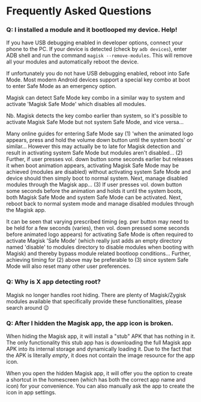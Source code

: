# Frequently Asked Questions

### Q: I installed a module and it bootlooped my device. Help!

If you have USB debugging enabled in developer options, connect your phone to the PC. If your device is detected (check by `adb devices`), enter ADB shell and run the command `magisk --remove-modules`. This will remove all your modules and automatically reboot the device.

If unfortunately you do not have USB debugging enabled, reboot into Safe Mode. Most modern Android devices support a special key combo at boot to enter Safe Mode as an emergency option.

Magisk can detect Safe Mode key combo in a similar way to system and activate 'Magisk Safe Mode' which disables all modules.

Nb. Magisk detects the key combo earlier than system, so it's possible to activate Magisk Safe Mode but not system Safe Mode, and vice versa...

Many online guides for entering Safe Mode say (1) 'when the animated logo appears, press and hold the volume down button until the system boots' or similar... However this may actually be to late for Magisk detection and result in activating system Safe Mode but modules aren't disabled... (2) Further, if user presses vol. down button some seconds earlier but releases it when boot animation appears, activating Magisk Safe Mode may be achieved (modules are disabled) without activating system Safe Mode and device should then simply boot to normal system. Next, manage disabled modules through the Magisk app... (3) If user presses vol. down button some seconds before the animation and holds it until the system boots, both Magisk Safe Mode and system Safe Mode can be activated. Next, reboot back to normal system mode and manage disabled modules through the Magisk app.


It can be seen that varying prescribed timing (eg. pwr button may need to be held for a few seconds (varies), then vol. down pressed some seconds before animated logo appears) for activating Safe Mode is often required to activate Magisk 'Safe Mode' (which really just adds an empty directory named 'disable' to modules directory to disable modules when booting with Magisk) and thereby bypass module related bootloop conditions... Further, achieving timing for (2) above may be preferable to (3) since system Safe Mode will also reset many other user preferences.

### Q: Why is X app detecting root?

Magisk no longer handles root hiding. There are plenty of Magisk/Zygisk modules available that specifically provide these functionalities, please search around 😉

### Q: After I hidden the Magisk app, the app icon is broken.

When hiding the Magisk app, it will install a "stub" APK that has nothing in it. The only functionality this stub app has is downloading the full Magisk app APK into its internal storage and dynamically loading it. Due to the fact that the APK is literally _empty_, it does not contain the image resource for the app icon.

When you open the hidden Magisk app, it will offer you the option to create a shortcut in the homescreen (which has both the correct app name and icon) for your convenience. You can also manually ask the app to create the icon in app settings.
